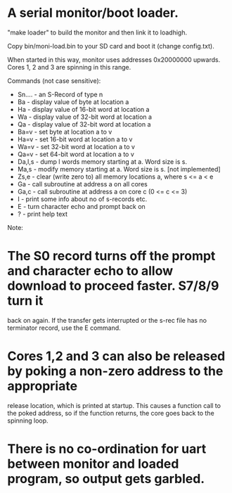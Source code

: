 # A serial monitor/boot loader.

"make loader" to build the monitor and then link it to loadhigh.

Copy bin/moni-load.bin to your SD card and boot it (change config.txt).

When started in this way, monitor uses addresses 0x20000000 upwards. Cores 1, 2 and 3 are spinning in this range.

Commands (not case sensitive):
* Sn....  - an S-Record of type n
* Ba      - display value of byte at location a
* Ha      - display value of 16-bit word at location a
* Wa      - display value of 32-bit word at location a
* Qa      - display value of 32-bit word at location a
* Ba=v    - set byte at location a to v
* Ha=v    - set 16-bit word at location a to v
* Wa=v    - set 32-bit word at location a to v
* Qa=v    - set 64-bit word at location a to v
* Da,l,s  - dump l words memory starting at a. Word size is s.
* Ma,s    - modify memory starting at a. Word size is s.  [not implemented]
* Zs,e    - clear (write zero to) all memory locations a, where s <= a < e
* Ga      - call subroutine at address a on all cores
* Ga,c    - call subroutine at address a on core c (0 <= c <= 3)
* I       - print some info about no of s-records etc.
* E       - turn character echo and prompt back on
* ?       - print help text

Note:

# The S0 record turns off the prompt and character echo to allow download to proceed faster. S7/8/9 turn it
back on again. If the transfer gets interrupted or the s-rec file has no terminator record, use the E command.
# Cores 1,2 and 3 can also be released by poking a non-zero address to the appropriate
release location, which is printed at startup.  This causes a function call to the poked address, so
if the function returns, the core goes back to the spinning loop.
# There is no co-ordination for uart between monitor and loaded program, so output gets garbled.

